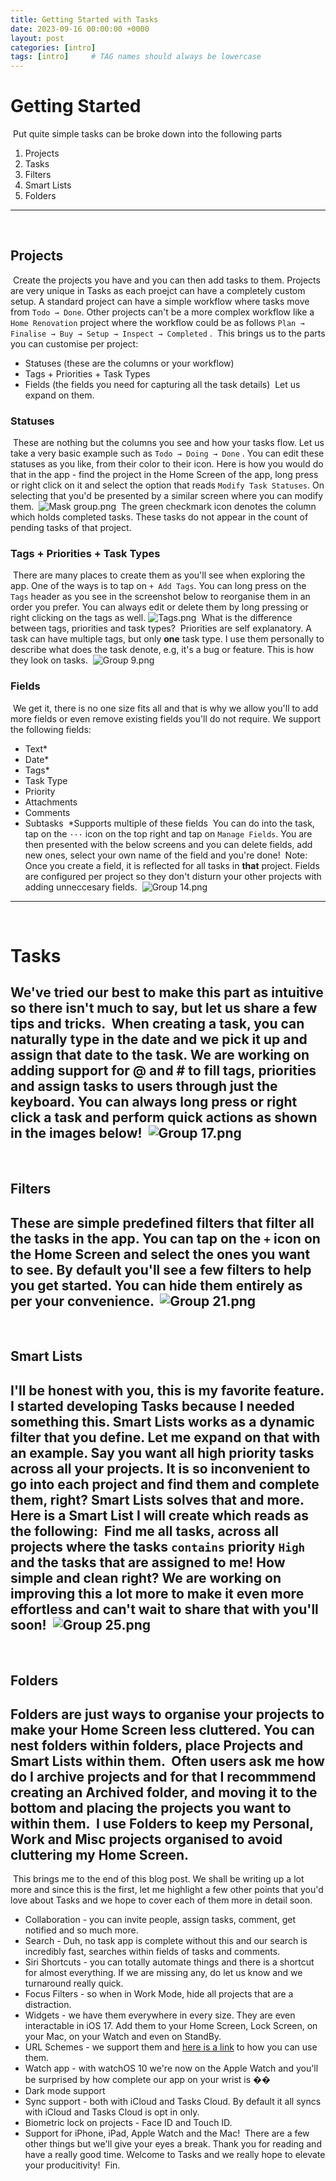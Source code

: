```yaml
---
title: Getting Started with Tasks
date: 2023-09-16 00:00:00 +0000
layout: post
categories: [intro]
tags: [intro]     # TAG names should always be lowercase
---
```


# Getting Started
​
Put quite simple tasks can be broke down into the following parts
​
1. Projects
2. Tasks
3. Filters
4. Smart Lists
5. Folders
​
---
​
## Projects
​
Create the projects you have and you can then add tasks to them. Projects are very unique in Tasks as each proejct can have a completely custom setup. A standard project can have a simple workflow where tasks move from `Todo → Done`. Other projects can't be a more complex workflow like a `Home Renovation` project where the workflow could be as follows `Plan → Finalise → Buy → Setup → Inspect → Completed` .
​
This brings us to the parts you can customise per project:
​
- Statuses (these are the columns or your workflow)
- Tags + Priorities + Task Types
- Fields (the fields you need for capturing all the task details)
​
Let us expand on them.
​
### Statuses
​
These are nothing but the columns you see and how your tasks flow. Let us take a very basic example such as `Todo → Doing → Done` . You can edit these statuses as you like, from their color to their icon. Here is how you would do that in the app - find the project in the Home Screen of the app, long press or right click on it and select the option that reads `Modify Task Statuses`. On selecting that you'd be presented by a similar screen where you can modify them.
​
![Mask group.png](https://res.craft.do/user/full/3094d487-bbd8-b8bc-6341-a0c5cce86840/doc/0638CDEB-3635-4BC8-8F95-3AF0538AB498/7C99235B-F1BC-4A27-BEA3-C2414AC69F26_2/Jj5FIbrEFn6WTmBis9ryc1v9PVwmrZuEdVinyvQDMtgz/Mask%20group.png)
​
The green checkmark icon denotes the column which holds completed tasks. These tasks do not appear in the count of pending tasks of that project.
​
### Tags + Priorities + Task Types
​
There are many places to create them as you'll see when exploring the app. One of the ways is to tap on `+ Add Tags`. You can long press on the `Tags` header as you see in the screenshot below to reorganise them in an order you prefer. You can always edit or delete them by long pressing or right clicking on the tags as well.
​
![Tags.png](https://res.craft.do/user/full/3094d487-bbd8-b8bc-6341-a0c5cce86840/doc/0638CDEB-3635-4BC8-8F95-3AF0538AB498/A6F409A9-9C40-4337-B7B4-037879E2C328_2/HDYkXWCoppgQ7Fh6TMxK1nmUxk7mGlTVVKsVzMyLaygz/Tags.png)
​
What is the difference between tags, priorities and task types?
​
Priorities are self explanatory. A task can have multiple tags, but only **one** task type. I use them personally to describe what does the task denote, e.g, it's a bug or feature. This is how they look on tasks.
​
![Group 9.png](https://res.craft.do/user/full/3094d487-bbd8-b8bc-6341-a0c5cce86840/doc/0638CDEB-3635-4BC8-8F95-3AF0538AB498/D8A078D3-BB15-43FF-ACD9-0EA1B537761E_2/apeAcf45GtX7lHoUi5RDWgue4IPYEyYGoazsYEd8hbEz/Group%209.png)
​
### Fields
​
We get it, there is no one size fits all and that is why we allow you'll to add more fields or even remove existing fields you'll do not require. We support the following fields:
​
- Text*
- Date*
- Tags*
- Task Type
- Priority
- Attachments
- Comments
- Subtasks
​
*Supports multiple of these fields
​
You can do into the task, tap on the `···` icon on the top right and tap on `Manage Fields`. You are then presented with the below screens and you can delete fields, add new ones, select your own name of the field and you're done!
​
Note: Once you create a field,  it is reflected for all tasks in **that** project. Fields are configured per project so they don't disturn your other projects with adding unneccesary fields.
​
![Group 14.png](https://res.craft.do/user/full/3094d487-bbd8-b8bc-6341-a0c5cce86840/doc/0638CDEB-3635-4BC8-8F95-3AF0538AB498/79D9DCDB-48A2-41FD-BB8A-68CBDA1385B7_2/YD0NSm2PM7XQY9EDLrxknrL2AbVFE4Dxm9KOZwoP6oMz/Group%2014.png)
​
---
​
# Tasks
​
We've tried our best to make this part as intuitive so there isn't much to say, but let us share a few tips and tricks.
​
When creating a task, you can naturally type in the date and we pick it up and assign that date to the task. We are working on adding support for @ and # to fill tags, priorities and assign tasks to users through just the keyboard.
​
You can always long press or right click a task and perform quick actions as shown in the images below!
​
![Group 17.png](https://res.craft.do/user/full/3094d487-bbd8-b8bc-6341-a0c5cce86840/doc/0638CDEB-3635-4BC8-8F95-3AF0538AB498/C1FEC189-8693-442D-AF67-850AF4DA064C_2/BYTbaRGh1ZfRYWppj5XidYOirxq1mRbXCXiH7dLCIdYz/Group%2017.png)
​
---
​
## Filters
​
These are simple predefined filters that filter all the tasks in the app. You can tap on the `+` icon on the Home Screen and select the ones you want to see. By default you'll see a few filters to help you get started. You can hide them entirely as per your convenience.
​
![Group 21.png](https://res.craft.do/user/full/3094d487-bbd8-b8bc-6341-a0c5cce86840/doc/0638CDEB-3635-4BC8-8F95-3AF0538AB498/12F20E77-70C6-48A9-90CE-66C62732CEA9_2/FaQ7pkzCOUSzm61eZDq4iyIryUvmKOtyBXHPJrfB5o4z/Group%2021.png)
​
---
​
## Smart Lists
​
I'll be honest with you, this is my favorite feature. I started developing Tasks because I needed something this. Smart Lists works as a dynamic filter that you define. Let me expand on that with an example. Say you want all high priority tasks across all your projects. It is so inconvenient to go into each project and find them and complete them, right? Smart Lists solves that and more.
​
Here is a Smart List I will create which reads as the following:
​
Find me all tasks, across all projects where the tasks `contains` priority `High` and the tasks that are assigned to me! How simple and clean right? We are working on improving this a lot more to make it even more effortless and can't wait to share that with you'll soon!
​
![Group 25.png](https://res.craft.do/user/full/3094d487-bbd8-b8bc-6341-a0c5cce86840/doc/0638CDEB-3635-4BC8-8F95-3AF0538AB498/D07B9F52-44BC-406A-8012-9DA361D50E4A_2/GpqGLJZE08KCeF4VLUxIAKVY3GzGi6eE5UDwn4OsL9Iz/Group%2025.png)
​
---
​
## Folders
​
Folders are just ways to organise your projects to make your Home Screen less cluttered. You can nest folders within folders, place Projects and Smart Lists within them.
​
Often users ask me how do I archive projects and for that I recommmend creating an Archived folder, and moving it to the bottom and placing the projects you want to within them.
​
I use Folders to keep my Personal, Work and Misc projects organised to avoid cluttering my Home Screen.
​
---
​
This brings me to the end of this blog post. We shall be writing up a lot more and since this is the first, let me highlight a few other points that you'd love about Tasks and we hope to cover each of them more in detail soon.
​
- Collaboration - you can invite people, assign tasks, comment, get notified and so much more.
- Search - Duh, no task app is complete without this and our search is incredibly fast, searches within fields of tasks and comments.
- Siri Shortcuts - you can totally automate things and there is a shortcut for almost everything. If we are missing any, do let us know and we turnaround really quick.
- Focus Filters - so when in Work Mode, hide all projects that are a distraction.
- Widgets - we have them everywhere in every size. They are even interactable in iOS 17. Add them to your Home Screen, Lock Screen, on your Mac, on your Watch and even on StandBy.
- URL Schemes - we support them and [here is a link](https://drive.google.com/file/d/1-QZFBStmwV1bjbZlOHOoeqNhJjrL4WPj/view?usp=share_link) to how you can use them.
- Watch app - with watchOS 10 we're now on the Apple Watch and you'll be surprised by how complete our app on your wrist is ��
- Dark mode support
- Sync support - both with iCloud and Tasks Cloud. By default it all syncs with iCloud and Tasks Cloud is opt in only.
- Biometric lock on projects - Face ID and Touch ID.
- Support for iPhone, iPad, Apple Watch and the Mac!
​
There are a few other things but we'll give your eyes a break. Thank you for reading and have a really good time. Welcome to Tasks and we really hope to elevate your producitivity!
​
Fin.
